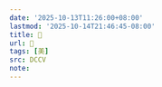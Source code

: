 ```yaml
---
date: '2025-10-13T11:26:00+08:00'
lastmod: '2025-10-14T21:46:45-08:00'
title: 󰌓
url: 󰌓
tags: [美]
src: DCCV
note:
---
```

